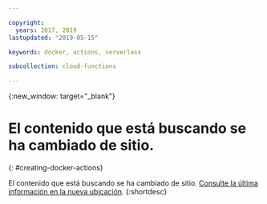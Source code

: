 ```yaml
---

copyright:
  years: 2017, 2019
lastupdated: "2019-05-15"

keywords: docker, actions, serverless

subcollection: cloud-functions

---
```


{:new_window: target="_blank"}
# El contenido que está buscando se ha cambiado de sitio.
{: #creating-docker-actions}

El contenido que está buscando se ha cambiado de sitio. [Consulte la última información en la nueva ubicación](/docs/openwhisk?topic=cloud-functions-prep#prep_docker).
{:shortdesc}
